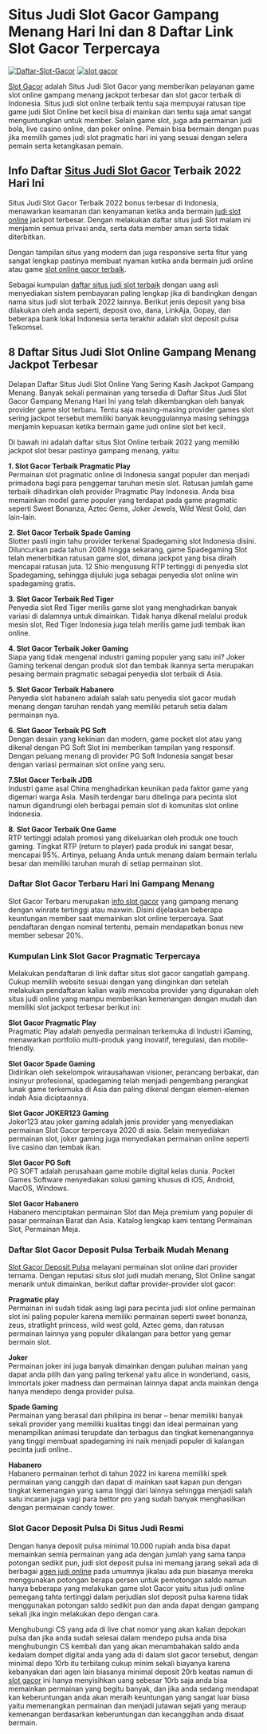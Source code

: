 <h1>Situs Judi Slot Gacor Gampang Menang Hari Ini dan 8 Daftar Link Slot Gacor Terpercaya</h1>
<a href="https://rebrand.ly/situs-judi-slot-gacor"><img src="https://i.ibb.co/MGCMpk9/Slot-gacor-logo-12shio.png" alt="Daftar-Slot-Gacor" border="0"></a>
<a href="https://rebrand.ly/situs-judi-slot-gacor"><img src="https://i.ibb.co/FwgMYs3/slot-gacor.gif" alt="slot gacor" border="0"></a>
<p><a href="https://github.com/slot-gacor-terbaik/slot-gacor-terbaik/tree/main">Slot Gacor</a> adalah Situs Judi Slot Gacor yang memberikan pelayanan game slot online gampang menang jackpot terbesar dan slot gacor terbaik di Indonesia. Situs judi slot online terbaik tentu saja mempuyai ratusan tipe game judi Slot Online bet kecil bisa di mainkan dan tentu saja amat sangat menguntungkan untuk member. Selain game slot, juga ada permainan judi bola, live casino online, dan poker online. Pemain bisa bermain dengan puas jika memilih games judi slot pragmatic hari ini yang sesuai dengan selera pemain serta ketangkasan pemain.</p>
<h2>Info Daftar <a href="https://github.com/slot-gacor-terbaik/slot-gacor-terbaik/tree/main">Situs Judi Slot Gacor</a> Terbaik 2022 Hari Ini</h2>
<p>Situs Judi Slot Gacor Terbaik 2022 bonus terbesar di Indonesia, menawarkan keamanan dan kenyamanan ketika anda bermain <a href="https://github.com/slot-gacor-terbaik/slot-gacor-terbaik/tree/main">judi slot online</a> jackpot terbesar. Dengan melakukan daftar situs judi Slot malam ini menjamin semua privasi anda, serta data member aman serta tidak diterbitkan.</p>
<p>Dengan tampilan situs yang modern dan juga responsive serta fitur yang sangat lengkap pastinya membuat nyaman ketika anda bermain judi online atau game <a href="https://github.com/slot-gacor-terbaik/slot-gacor-terbaik/tree/main">slot online gacor terbaik</a>.</p>
<p>Sebagai kumpulan <a href="https://github.com/slot-gacor-terbaik/slot-gacor-terbaik/tree/main">daftar situs judi slot terbaik</a> dengan uang asli menyediakan sistem pembayaran paling lengkap jika di bandingkan dengan nama situs judi slot terbaik 2022 lainnya. Berikut jenis deposit yang bisa dilakukan oleh anda seperti, deposit ovo, dana, LinkAja, Gopay, dan beberapa bank lokal Indonesia serta terakhir adalah slot deposit pulsa Telkomsel.</p>
<h2>8 Daftar Situs Judi Slot Online Gampang Menang Jackpot Terbesar</h2>
<p>Delapan Daftar Situs Judi Slot Online Yang Sering Kasih Jackpot Gampang Menang. Banyak sekali permainan yang tersedia di Daftar Situs Judi Slot Gacor Gampang Menang Hari Ini yang telah dikembangkan oleh banyak provider game slot terbaru. Tentu saja masing-masing provider games slot sering jackpot tersebut memiliki banyak keunggulannya masing sehingga menjamin kepuasan ketika bermain game judi online slot bet kecil.</p>
<p>Di bawah ini adalah daftar situs Slot Online terbaik 2022 yang memiliki jackpot slot besar pastinya gampang menang, yaitu:</p>
<p><strong>1. Slot Gacor Terbaik Pragmatic Play</strong><br />Permainan slot pragmatic online di Indonesia sangat populer dan menjadi primadona bagi para penggemar taruhan mesin slot. Ratusan jumlah game terbaik dihadirkan oleh provider Pragmatic Play Indonesia. Anda bisa memainkan model game populer yang terdapat pada game pragmatic seperti Sweet Bonanza, Aztec Gems, Joker Jewels, Wild West Gold, dan lain-lain.</p>
<p><strong>2. Slot Gacor Terbaik Spade Gaming</strong><br />Slotter pasti ingin tahu provider terkenal Spadegaming slot Indonesia disini. Diluncurkan pada tahun 2008 hingga sekarang, game Spadegaming Slot telah menerbitkan ratusan game slot, dimana jackpot yang bisa diraih mencapai ratusan juta. 12 Shio mengusung RTP tertinggi di penyedia slot Spadegaming, sehingga dijuluki juga sebagai penyedia slot online win spadegaming gratis.</p>
<p><strong>3. Slot Gacor Terbaik Red Tiger</strong><br />Penyedia slot Red Tiger merilis game slot yang menghadirkan banyak variasi di dalamnya untuk dimainkan. Tidak hanya dikenal melalui produk mesin slot, Red Tiger Indonesia juga telah merilis game judi tembak ikan online.</p>
<p><strong>4. Slot Gacor Terbaik Joker Gaming</strong><br />Siapa yang tidak mengenal industri gaming populer yang satu ini? Joker Gaming&nbsp;terkenal dengan produk slot dan tembak ikannya serta merupakan pesaing bermain pragmatic sebagai penyedia slot terbaik di Asia.</p>
<p><strong>5. Slot Gacor Terbaik Habanero</strong><br />Penyedia slot habanero adalah salah satu penyedia slot gacor mudah menang dengan taruhan rendah yang memiliki petaruh setia dalam permainan nya.</p>
<p><strong>6. Slot Gacor Terbaik PG Soft</strong><br />Dengan desain yang kekinian dan modern, game pocket slot atau yang dikenal dengan PG Soft Slot ini memberikan tampilan yang responsif. Dengan peluang menang di provider PG Soft Indonesia sangat besar dengan variasi permainan slot online yang seru.</p>
<p><strong>7.Slot Gacor Terbaik JDB</strong><br />Industri game asal China menghadirkan keunikan pada faktor game yang digemari warga Asia. Masih terdengar baru ditelinga para pecinta slot namun digandrungi oleh berbagai pemain slot di komunitas slot online Indonesia.</p>
<p><strong>8. Slot Gacor Terbaik One Game</strong><br />RTP tertinggi adalah promosi yang dikeluarkan oleh produk one touch gaming. Tingkat RTP (return to player) pada produk ini sangat besar, mencapai 95%. Artinya, peluang Anda untuk menang dalam bermain terlalu besar dan memiliki taruhan murah di setiap permainan slot.</p>
<h3><strong>Daftar Slot Gacor Terbaru Hari Ini Gampang Menang</strong></h3>
<p>Slot Gacor Terbaru merupakan <a href="https://github.com/slot-gacor-terbaik/slot-gacor-terbaik/tree/main">info slot gacor</a> yang gampang menang dengan winrate tertinggi atau maxwin. Disini dijelaskan beberapa keuntungan member saat memainkan slot online terpercaya. Saat pendaftaran dengan nominal tertentu, pemain mendapatkan bonus new member sebesar 20%.</p>
<h3><strong>Kumpulan Link Slot Gacor Pragmatic Terpercaya</strong></h3>
<p>Melakukan pendaftaran di link daftar situs slot gacor sangatlah gampang. Cukup memilih website sesuai dengan yang diinginkan dan setelah melakukan pendaftaran kalian wajib mencoba provider yang digunakan oleh situs judi online yang mampu memberikan kemenangan dengan mudah dan memiliki slot jackpot terbesar berikut ini:</p>
<p><strong>Slot Gacor Pragmatic Play</strong><br />Pragmatic Play adalah penyedia permainan terkemuka di Industri iGaming, menawarkan portfolio multi-produk yang inovatif, teregulasi, dan mobile-friendly.</p>
<p><strong>Slot Gacor Spade Gaming</strong><br />Didirikan oleh sekelompok wirausahawan visioner, perancang berbakat, dan insinyur profesional, spadegaming telah menjadi pengembang perangkat lunak game terkemuka di Asia dan paling dikenal dengan elemen-elemen indah Asia diciptaannya.</p>
<p><strong>Slot Gacor JOKER123 Gaming</strong><br />Joker123 atau joker gaming adalah jenis provider yang menyediakan permainan Slot Gacor terpercaya 2020 di asia. Selain menyediakan permainan slot, joker gaming juga menyediakan permainan online seperti live casino dan tembak ikan.</p>
<p><strong>Slot Gacor PG Soft</strong><br />PG SOFT adalah perusahaan game mobile digital kelas dunia. Pocket Games Software menyediakan solusi gaming khusus di iOS, Android, MacOS, Windows.</p>
<p><strong>Slot Gacor Habanero</strong><br />Habanero menciptakan permainan Slot dan Meja premium yang populer di pasar permainan Barat dan Asia. Katalog lengkap kami tentang Permainan Slot, Permainan Meja.</p>
<h3><strong>Daftar Slot Gacor Deposit Pulsa Terbaik Mudah Menang</strong></h3>
<p><a href="https://github.com/slot-gacor-terbaik/slot-gacor-terbaik/tree/main">Slot Gacor Deposit Pulsa</a> melayani permainan slot online dari provider ternama. Dengan reputasi situs slot judi mudah menang, Slot Online sangat menarik untuk dimainkan, berikut daftar provider-provider slot gacor:</p>
<p><strong>Pragmatic play</strong><br />Permainan ini sudah tidak asing lagi para pecinta judi slot online permainan slot ini paling populer karena memiliki permainan seperti sweet bonanza, zeus, stratlight princess, wild west gold, Aztec gems, dan ratusan permainan lainnya yang populer dikalangan para bettor yang gemar bermain slot.</p>
<p><strong>Joker</strong><br />Permainan joker ini juga banyak dimainkan dengan puluhan mainan yang dapat anda pilih dan yang paling terkenal yaitu alice in wonderland, oasis, Immortals joker madness dan permainan lainnya dapat anda mainkan denga hanya mendepo denga provider pulsa.</p>
<p><strong>Spade Gaming</strong><br />Permainan yang berasal dari philipina ini benar &ndash; benar memiliki banyak sekali provider yang memiliki kualitas tinggi dan ideal permainan yang menampilkan animasi terupdate dan terbagus dan tingkat kemenangannya yang tinggi membuat spadegaming ini naik menjadi populer di kalangan pecinta judi online..</p>
<p><strong>Habanero</strong><br />Habanero permainan terhot di tahun 2022 ini karena memiliki spek permainan yang canggih dan dapat di mainkan saat kapan pun dengan tingkat kemenangan yang sama tinggi dari lainnya sehingga menjadi salah satu incaran juga vagi para bettor pro yang sudah banyak menghasilkan dengan permainan candy tower.</p>
<h3>Slot Gacor Deposit Pulsa Di Situs Judi Resmi</h3>
<p>Dengan hanya deposit pulsa minimal 10.000 rupiah anda bisa dapat memainkan semia permainan yang ada dengan jumlah yang sama tanpa potongan sedikit pun, judi slot deposit pulsa ini memang jarang sekali ada di berbagai <a href="https://github.com/slot-gacor-terbaik/slot-gacor-terbaik/tree/main">agen judi online</a> pada umumnya jikalau ada pun biasanya mereka menggunakan potongan berapa persen untuk pemotongan saldo namun hanya beberapa yang melakukan game slot Gacor yaitu situs judi online pemegang tahta tertinggi dalam perjudian slot deposit pulsa karena tidak menggunakan potongan saldo sedikit pun dan anda dapat dengan gampang sekali jika ingin melakukan depo dengan cara.</p>
<p>Menghubungi CS yang ada di live chat nomor yang akan kalian depokan pulsa dan jika anda sudah selesai dalam mendepo pulsa anda bisa menghubungin CS kembali dan yang akan menambahakan saldo anda kedalam dompet digital anda yang ada di dalam slot gacor tersebut, dengan minimal depo 10rb itu terbilang cukup minim sekali biayanya karena kebanyakan dari agen lain biasanya minimal deposit 20rb keatas namun di <a href="https://github.com/slot-gacor-terbaik/slot-gacor-terbaik/tree/main">slot gacor</a> ini hanya menyisihkan uang sebesar 10rb saja anda bisa memainkan permainan yang begitu banyak, dan jika anda sedang mendapat kan keberuntungan anda akan meraih keuntungan yang sangat luar biasa yaitu memenangkan permainan dan menjadi jutawan sejati yang meraup kemenangan berdasarkan keberuntungan dan kecanggihan anda disaat bermain.</p>
<!---
slot-gacor-terbaik/slot-gacor-terbaik is a ✨ special ✨ repository because its `README.md` (this file) appears on your GitHub profile.
You can click the Preview link to take a look at your changes.
--->
